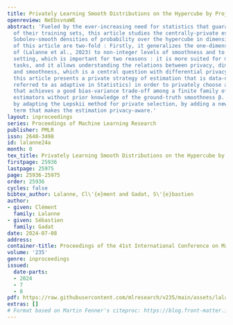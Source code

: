 ```yaml
---
title: Privately Learning Smooth Distributions on the Hypercube by Projections
openreview: NeEbsvnaWE
abstract: 'Fueled by the ever-increasing need for statistics that guarantee the privacy
  of their training sets, this article studies the centrally-private estimation of
  Sobolev-smooth densities of probability over the hypercube in dimension d. The contributions
  of this article are two-fold : Firstly, it generalizes the one-dimensional results
  of (Lalanne et al., 2023) to non-integer levels of smoothness and to a high-dimensional
  setting, which is important for two reasons : it is more suited for modern learning
  tasks, and it allows understanding the relations between privacy, dimensionality
  and smoothness, which is a central question with differential privacy. Secondly,
  this article presents a private strategy of estimation that is data-driven (usually
  referred to as adaptive in Statistics) in order to privately choose an estimator
  that achieves a good bias-variance trade-off among a finite family of private projection
  estimators without prior knowledge of the ground-truth smoothness β. This is achieved
  by adapting the Lepskii method for private selection, by adding a new penalization
  term that makes the estimation privacy-aware.'
layout: inproceedings
series: Proceedings of Machine Learning Research
publisher: PMLR
issn: 2640-3498
id: lalanne24a
month: 0
tex_title: Privately Learning Smooth Distributions on the Hypercube by Projections
firstpage: 25936
lastpage: 25975
page: 25936-25975
order: 25936
cycles: false
bibtex_author: Lalanne, Cl\'{e}ment and Gadat, S\'{e}bastien
author:
- given: Clément
  family: Lalanne
- given: Sébastien
  family: Gadat
date: 2024-07-08
address:
container-title: Proceedings of the 41st International Conference on Machine Learning
volume: '235'
genre: inproceedings
issued:
  date-parts:
  - 2024
  - 7
  - 8
pdf: https://raw.githubusercontent.com/mlresearch/v235/main/assets/lalanne24a/lalanne24a.pdf
extras: []
# Format based on Martin Fenner's citeproc: https://blog.front-matter.io/posts/citeproc-yaml-for-bibliographies/
---
```

